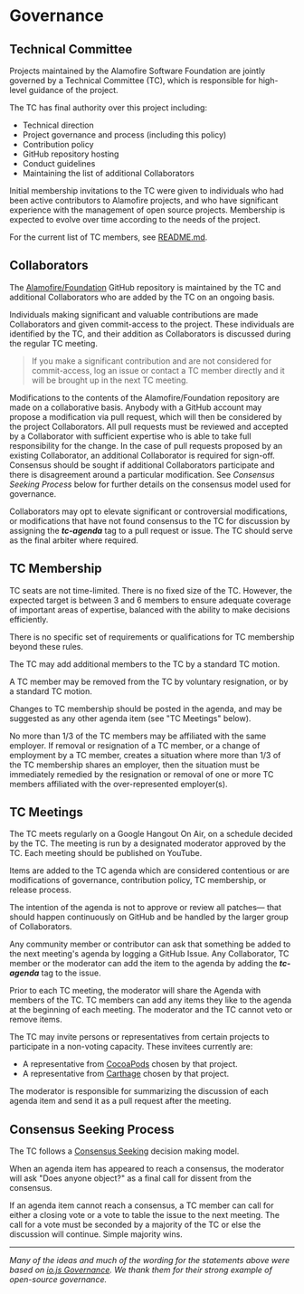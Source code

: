 # Governance

## Technical Committee

Projects maintained by the Alamofire Software Foundation
are jointly governed by a Technical Committee (TC),
which is responsible for high-level guidance of the project.

The TC has final authority over this project including:

* Technical direction
* Project governance and process (including this policy)
* Contribution policy
* GitHub repository hosting
* Conduct guidelines
* Maintaining the list of additional Collaborators

Initial membership invitations to the TC were given to individuals
who had been active contributors to Alamofire projects,
and who have significant experience with the management of open source projects.
Membership is expected to evolve over time according to the needs of the project.

For the current list of TC members, see [README.md](./README.md#people).

## Collaborators

The [Alamofire/Foundation](https://github.com/Alamofire/Foundation) GitHub repository
is maintained by the TC and additional Collaborators
who are added by the TC on an ongoing basis.

Individuals making significant and valuable contributions
are made Collaborators and given commit-access to the project.
These individuals are identified by the TC,
and their addition as Collaborators
is discussed during the regular TC meeting.

> If you make a significant contribution and are not considered for commit-access,
> log an issue or contact a TC member directly
> and it will be brought up in the next TC meeting.

Modifications to the contents of the Alamofire/Foundation repository
are made on a collaborative basis.
Anybody with a GitHub account may propose a modification via pull request,
which will then be considered by the project Collaborators.
All pull requests must be reviewed and accepted by a Collaborator
with sufficient expertise who is able to take full responsibility for the change.
In the case of pull requests proposed by an existing Collaborator,
an additional Collaborator is required for sign-off.
Consensus should be sought if additional Collaborators participate
and there is disagreement around a particular modification.
See _Consensus Seeking Process_ below
for further details on the consensus model used for governance.

Collaborators may opt to elevate significant or controversial modifications,
or modifications that have not found consensus
to the TC for discussion by
assigning the ***tc-agenda*** tag to a pull
request or issue.
The TC should serve as the final arbiter where required.

## TC Membership

TC seats are not time-limited.
There is no fixed size of the TC.
However, the expected target is between 3 and 6 members
to ensure adequate coverage of important areas of expertise,
balanced with the ability to make decisions efficiently.

There is no specific set of requirements or qualifications
for TC membership beyond these rules.

The TC may add additional members to the TC by a standard TC motion.

A TC member may be removed from the TC by voluntary resignation,
or by a standard TC motion.

Changes to TC membership should be posted in the agenda,
and may be suggested as any other agenda item (see "TC Meetings" below).

No more than 1/3 of the TC members may be affiliated with the same employer.
If removal or resignation of a TC member,
or a change of employment by a TC member,
creates a situation where more than 1/3 of the TC membership shares an employer,
then the situation must be immediately remedied
by the resignation or removal of one or more TC members
affiliated with the over-represented employer(s).

## TC Meetings

The TC meets regularly on a Google Hangout On Air,
on a schedule decided by the TC.
The meeting is run by a designated moderator approved by the TC.
Each meeting should be published on YouTube.

Items are added to the TC agenda which are considered contentious
or are modifications of governance,
contribution policy,
TC membership,
or release process.

The intention of the agenda is not to approve or review all patches—
that should happen continuously on GitHub and be handled by the larger
group of Collaborators.

Any community member or contributor can ask that something be added
to the next meeting's agenda by logging a GitHub Issue.
Any Collaborator, TC member or the moderator
can add the item to the agenda by adding
the ***tc-agenda*** tag to the issue.

Prior to each TC meeting,
the moderator will share the Agenda with members of the TC.
TC members can add any items they like
to the agenda at the beginning of each meeting.
The moderator and the TC cannot veto or remove items.

The TC may invite persons or representatives from certain projects
to participate in a non-voting capacity.
These invitees currently are:

* A representative from [CocoaPods](https://github.com/CocoaPods)
  chosen by that project.
* A representative from [Carthage](https://github.com/Carthage)
  chosen by that project.

The moderator is responsible for summarizing the discussion of each
agenda item and send it as a pull request after the meeting.

## Consensus Seeking Process

The TC follows a
[Consensus Seeking](http://en.wikipedia.org/wiki/Consensus-seeking_decision-making)
decision making model.

When an agenda item has appeared to reach a consensus,
the moderator will ask "Does anyone object?"
as a final call for dissent from the consensus.

If an agenda item cannot reach a consensus,
a TC member can call for either a closing vote
or a vote to table the issue to the next meeting.
The call for a vote must be seconded by a majority of the TC
or else the discussion will continue.
Simple majority wins.

---

*Many of the ideas and much of the wording for the statements above were based on
[io.js Governance](https://github.com/iojs/io.js/blob/v1.x/GOVERNANCE.md#readme). We thank them for their strong example of open-source governance.*
